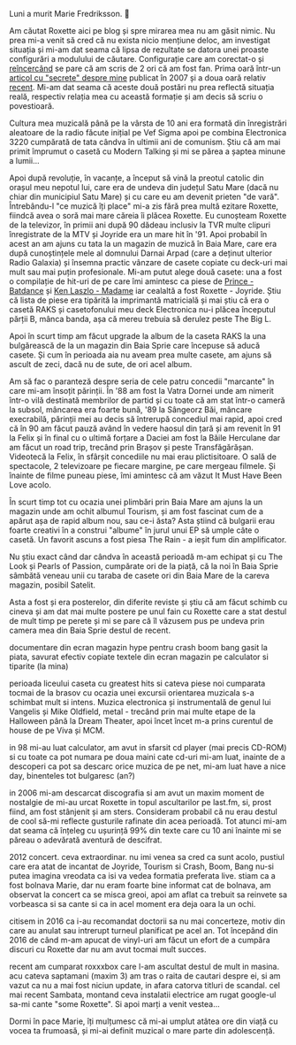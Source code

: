 Luni a murit Marie Fredriksson. 🙁

Am căutat Roxette aici pe blog și spre mirarea mea nu am găsit nimic. Nu prea mi-a venit să cred că nu exista nicio mențiune deloc, am investigat situația și mi-am dat seama că lipsa de rezultate se datora unei proaste configurări a modulului de căutare. Configurație care am corectat-o și [reîncercând](https://www.rusiczki.net/search/?q=roxette) se pare că am scris de 2 ori că am fost fan. Prima oară într-un [articol cu "secrete" despre mine](https://www.rusiczki.net/2007/01/26/5-things-you-didnt-know-about-me/) publicat în 2007 și a doua oară relativ [recent](https://www.rusiczki.net/2018/01/16/capsula-timpului-muzicala/). Mi-am dat seama că aceste două postări nu prea reflectă situația reală, respectiv relația mea cu această formație și am decis să scriu o povestioară.

Cultura mea muzicală până pe la vârsta de 10 ani era formată din înregistrări aleatoare de la radio făcute inițial pe Vef Sigma apoi pe combina Electronica 3220 cumpărată de tata cândva în ultimii ani de comunism. Știu că am mai primit împrumut o casetă cu Modern Talking și mi se părea a șaptea minune a lumii...

Apoi după revoluție, în vacanțe, a început să vină la preotul catolic din orașul meu nepotul lui, care era de undeva din județul Satu Mare (dacă nu chiar din municipiul Satu Mare) și cu care eu am devenit prieten "de vară". Întrebându-l "ce muzică îți place" mi-a zis fără prea multă ezitare Roxette, fiindcă avea o soră mai mare căreia îi plăcea Roxette. Eu cunoșteam Roxette de la televizor, în primii ani după 90 dădeau inclusiv la TVR multe clipuri înregistrate de la MTV și Joyride era un mare hit în '91. Apoi probabil în acest an am ajuns cu tata la un magazin de muzică în Baia Mare, care era după cunoștințele mele al domnului Darnai Arpad (care a deținut ulterior Radio Galaxia) și însemna practic vânzare de casete copiate cu deck-uri mai mult sau mai puțin profesionale. Mi-am putut alege două casete: una a fost o compilație de hit-uri de pe care îmi amintesc ca piese de [Prince - Batdance](https://www.youtube.com/watch?v=ulOLYnOthIw) și [Ken Laszlo - Madame](https://www.youtube.com/watch?v=P7LI-PZxLLo) iar cealaltă a fost Roxette - Joyride. Știu că lista de piese era tipărită la imprimantă matricială și mai știu că era o casetă RAKS și casetofonului meu deck Electronica nu-i plăcea începutul părții B, mânca banda, așa că mereu trebuia să derulez peste The Big L.

Apoi în scurt timp am făcut upgrade la album de la caseta RAKS la una bulgărească de la un magazin din Baia Sprie care începuse să aducă casete. Și cum în perioada aia nu aveam prea multe casete, am ajuns să ascult de zeci, dacă nu de sute, de ori acel album.

Am să fac o paranteză despre seria de cele patru concedii "marcante" în care mi-am însoțit părinții. În '88 am fost la Vatra Dornei unde am nimerit într-o vilă destinată membrilor de partid și cu toate că am stat într-o cameră la subsol, mâncarea era foarte bună, '89 la Sângeorz Băi, mâncare execrabilă, părinții mei au decis să întrerupă concediul mai rapid, apoi cred că în 90 am făcut pauză având în vedere haosul din țară și am revenit în 91 la Felix și în final cu o ultimă forțare a Daciei am fost la Băile Herculane dar am făcut un road trip, trecând prin Brașov și peste Transfăgărășan. Videotecă la Felix, în sfârșit concediile nu mai erau plictisitoare. O sală de spectacole, 2 televizoare pe fiecare margine, pe care mergeau filmele. Și înainte de filme puneau piese, îmi amintesc că am văzut It Must Have Been Love acolo.

În scurt timp tot cu ocazia unei plimbări prin Baia Mare am ajuns la un magazin unde am ochit albumul Tourism, și am fost fascinat cum de a apărut așa de rapid album nou, sau ce-i ăsta? Asta știind că bulgarii erau foarte creativi în a construi "albume" în jurul unui EP să umple câte o casetă. Un favorit ascuns a fost piesa The Rain - a ieșit fum din amplificator.

Nu știu exact când dar cândva în această perioadă m-am echipat și cu The Look și Pearls of Passion, cumpărate ori de la piață, că la noi în Baia Sprie sâmbătă veneau unii cu taraba de casete ori din Baia Mare de la careva magazin, posibil Satelit.

Asta a fost și era posterelor, din diferite reviste și știu că am făcut schimb cu cineva și am dat mai multe postere pe unul fain cu Roxette care a stat destul de mult timp pe perete și mi se pare că îl văzusem pus pe undeva prin camera mea din Baia Sprie destul de recent.

documentare din ecran magazin
hype pentru crash boom bang
gasit la piata, savurat efectiv
copiate textele din ecran magazin pe calculator si tiparite (la mina)

perioada liceului
caseta cu greatest hits si cateva piese noi cumparata tocmai de la brasov cu ocazia unei excursii
orientarea muzicala s-a schimbat mult si intens. Muzica electronica și instrumentală de genul lui Vangelis și Mike Oldfield, metal - trecând prin mai multe etape de la Halloween până la Dream Theater, apoi încet încet m-a prins curentul de house de pe Viva și MCM.

in 98 mi-au luat calculator, am avut in sfarsit cd player (mai precis CD-ROM) si cu toate ca pot numara pe doua maini cate cd-uri mi-am luat, inainte de a descoperi ca pot sa descarc orice muzica de pe net, mi-am luat have a nice day, binenteles tot bulgaresc (an?)

in 2006 mi-am descarcat discografia si am avut un maxim moment de nostalgie de mi-au urcat Roxette in topul ascultarilor pe last.fm, si, prost fiind, am fost stânjenit și am sters. Consideram probabil că nu erau destul de cool să-mi reflecte gusturile rafinate din acea perioadă. Tot atunci mi-am dat seama că înțeleg cu ușurință 99% din texte care cu 10 ani înainte mi se păreau o adevărată aventură de descifrat.

2012 concert. ceva extraordinar. nu imi venea sa cred ca sunt acolo, pustiul care era atat de incantat de Joyride, Tourism si Crash, Boom, Bang nu-si putea imagina vreodata ca isi va vedea formatia preferata live. stiam ca a fost bolnava Marie, dar nu eram foarte bine informat cat de bolnava, am observat la concert ca se misca greoi, apoi am aflat ca trebuit sa reinvete sa vorbeasca si sa cante si ca in acel moment era deja oara la un ochi.

citisem in 2016 ca i-au recomandat doctorii sa nu mai concerteze, motiv din care au anulat sau intrerupt turneul planificat pe acel an. Tot începând din 2016 de când m-am apucat de vinyl-uri am făcut un efort de a cumpăra discuri cu Roxette dar nu am avut tocmai mult succes.

recent am cumparat roxxxbox care l-am ascultat destul de mult in masina. acu cateva saptamani (maxim 3) am tras o raita de cautari despre ei, si am vazut ca nu a mai fost niciun update, in afara catorva titluri de scandal. cel mai recent Sambata, montand ceva instalatii electrice am rugat google-ul sa-mi cante "some Roxette". Si apoi marți a venit vestea...

Dormi în pace Marie, îți mulțumesc că mi-ai umplut atâtea ore din viață cu vocea ta frumoasă, și mi-ai definit muzical o mare parte din adolescență.

